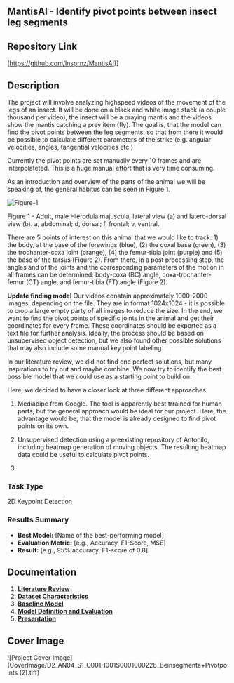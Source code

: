 ## MantisAI - Identify pivot points between insect leg segments

## Repository Link

[https://github.com/lnsprnz/MantisAI)]

## Description

The project will involve analyzing highspeed videos of the movement of the legs of an insect. It will be done on a black and white image stack (a couple thousand per video), the insect will be a praying mantis and the videos show the mantis catching a prey item (fly). The goal is, that the model can find the pivot points between the leg segments, so that from there it would be possible to calculate different parameters of the strike (e.g. angular velocities, angles, tangential velocities etc.)

Currently the pivot points are set manually every 10 frames and are interpolateted. This is a huge manual effort that is very time consuming.

As an introduction and overview of the parts of the animal we will be speaking of, the general habitus can be seen in Figure 1.


![Figure-1](https://github.com/user-attachments/assets/4fc0f98a-ead5-4dde-9b66-af0a0ee3ee9d)

Figure 1 - Adult, male Hierodula majuscula, lateral view (a) and latero-dorsal view (b). a, abdominal; d, dorsal; f, frontal; v, ventral.

There are 5 points of interest on this animal that we would like to track: 1) the body, at the base of the forewings (blue), (2) the coxal base (green), (3) the trochanter-coxa joint (orange), (4) the femur-tibia joint (purple) and (5) the base of the tarsus (Figure 2). From there, in a post processing step, the angles and of the joints and the corresponding parameters of the motion in all frames can be determined: body-coxa (BC) angle, coxa-trochanter-femur (CT) angle, and femur-tibia (FT) angle (Figure 2).

**Update finding model**
Our videos conatain approximately 1000-2000 images, depending on the file. They are in format 1024x1024 - it is possible to crop a large empty party of all images to reduce the size. In the end, we want to find the pivot points of specific joints in the animal and get their coordinates for every frame. These coordinates should be exported as a text file for further analysis.
Ideally, the process should be based on unsupervised object detection, but we also found other possible solutions that may also include some manual key point labeling.
 
In our literature review, we did not find one perfect solutions, but many inspirations to try out and maybe combine. We now try to identify the best possible model that we could use as a starting point to build on.

Here, we decided to have a closer look at three different approaches.

1) Mediapipe from Google. The tool is apparently best trrained for human parts, but the general approach would be ideal for our project. Here, the advantage would be, that the model is already designed to find pivot points on its own.

2) Unsupervised detection using a preexisting repository of Antonilo, including heatmap generation of moving objects. The resulting heatmap data could be useful to calculate pivot points.

3) 
 
 

### Task Type

2D Keypoint Detection

### Results Summary

- **Best Model:** [Name of the best-performing model]
- **Evaluation Metric:** [e.g., Accuracy, F1-Score, MSE]
- **Result:** [e.g., 95% accuracy, F1-score of 0.8]

## Documentation

1. **[Literature Review](0_LiteratureReview/README.md)**
2. **[Dataset Characteristics](1_DatasetCharacteristics/exploratory_data_analysis.ipynb)**
3. **[Baseline Model](2_BaselineModel/baseline_model.ipynb)**
4. **[Model Definition and Evaluation](3_Model/model_definition_evaluation)**
5. **[Presentation](4_Presentation/README.md)**

## Cover Image

![Project Cover Image](CoverImage/D2_AN04_S1_C001H001S0001000228_Beinsegmente+Pivotpoints (2).tiff)
